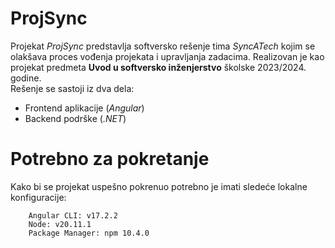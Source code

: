 # ProjSync

Projekat *ProjSync* predstavlja softversko rešenje tima *SyncATech* kojim se olakšava proces vođenja projekata i upravljanja zadacima. Realizovan je kao projekat predmeta **Uvod u softversko inženjerstvo** školske 2023/2024. godine.  
Rešenje se sastoji iz dva dela:
* Frontend aplikacije (*Angular*)
* Backend podrške (*.NET*)

# Potrebno za pokretanje

Kako bi se projekat uspešno pokrenuo potrebno je imati sledeće lokalne konfiguracije:
```
    Angular CLI: v17.2.2
    Node: v20.11.1
    Package Manager: npm 10.4.0
```
